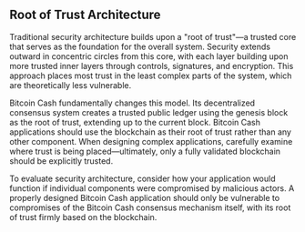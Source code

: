 ## Root of Trust Architecture
Traditional security architecture builds upon a "root of trust"—a trusted core that serves as the foundation for the overall system. Security extends outward in concentric circles from this core, with each layer building upon more trusted inner layers through controls, signatures, and encryption. This approach places most trust in the least complex parts of the system, which are theoretically less vulnerable.

Bitcoin Cash fundamentally changes this model. Its decentralized consensus system creates a trusted public ledger using the genesis block as the root of trust, extending up to the current block. Bitcoin Cash applications should use the blockchain as their root of trust rather than any other component. When designing complex applications, carefully examine where trust is being placed—ultimately, only a fully validated blockchain should be explicitly trusted.

To evaluate security architecture, consider how your application would function if individual components were compromised by malicious actors. A properly designed Bitcoin Cash application should only be vulnerable to compromises of the Bitcoin Cash consensus mechanism itself, with its root of trust firmly based on the blockchain.